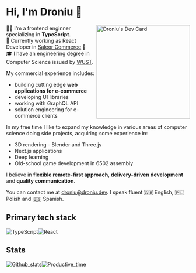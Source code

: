 # Hi, I'm Droniu 👋

<div align="left">
    <a href="https://app.daily.dev/droniu"><img width=256 align="right" src="https://api.daily.dev/devcards/145c12b591334c92b9710ab7a5e68878.png?r=r2m" width="400" alt="Droniu's Dev Card"/></a>
  <div>

👨‍💻 I'm a frontend enginner specializing in **TypeScript**. <br />
💼 Currently working as React Developer in [Saleor Commerce](https://saleor.io/) 🚀 <br />
🎓 I have an engineering degree in Computer Science issued by [WUST](https://pwr.edu.pl/en/).

My commercial experience includes:
- building cutting edge **web applications for e-commerce**
- developing UI libraries
- working with GraphQL API
- solution engineering for e-commerce clients

In my free time I like to expand my knowledge in various areas of computer science doing side projects, acquiring some experience in:
- 3D rendering - Blender and Three.js
- Next.js applications
- Deep learning
- Old-school game development in 6502 assembly

I believe in **flexible remote-first approach**, **delivery-driven development** and **quality communication**.

You can contact me at droniu@droniu.dev. I speak fluent 🇬🇧 English, 🇵🇱 Polish and 🇪🇸 Spanish.

  </div>
</div>
    
## Primary tech stack

<img src="https://img.shields.io/badge/-TypeScript-007ACC?logo=typescript&logoColor=white&style=for-the-badge" alt="TypeScript"/><img src="https://img.shields.io/badge/-React-23282C?logo=react&logoColor=white&style=for-the-badge" alt="React"/>

## Stats

![Github_stats](http://github-profile-summary-cards.vercel.app/api/cards/stats?username=droniu&theme=radical)![Productive_time](http://github-profile-summary-cards.vercel.app/api/cards/productive-time?username=droniu&theme=radical&utcOffset=1)

